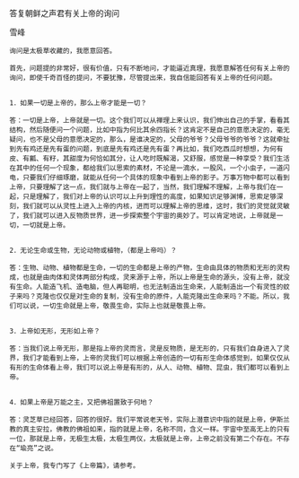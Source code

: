 答复朝鲜之声君有关上帝的询问

雪峰


    询问是太极草收藏的，我愿意回答。

    首先，问题提的非常好，很有价值，只有不断地问，才能逼近真理，我愿意解答任何有关上帝的询问，即使千奇百怪的提问，不要犹豫，尽管提出来，我自信能回答有关上帝的任何问题。


    1．如果一切是上帝的，那么上帝才能是一切？

    答：一切是上帝，上帝就是一切。这个我们可以从禅理上来认识，我们伸出自己的手掌，看看其结构，然后随便问一个问题，比如中指为何比其余四指长？这肯定不是自己的意愿决定的，毫无疑问，也不是父母的意愿决定的，那么，是谁决定的，父母的爷爷？父母爷爷的爷爷？这就牵扯到先有鸡还是先有蛋的问题，到底是先有鸡还是先有蛋？再比如，我们吃西瓜时想想，为何有皮、有瓤、有籽，其甜度为何恰如其分，让人吃时既解渴，又舒服，感觉是一种享受？我们生活在其中的任何一个现象，都给我们以思索的素材，不论是一滴水，一股风，一个小虫子，一道闪电，只要我们仔细琢磨，就能从任何一个具体的现象中看到上帝的影子。万事万物中都可以看到上帝，只要理解了这一点，我们就与上帝在一起了，当然，我们理解不理解，上帝与我们在一起，只是理解了，我们对上帝的认识可以上升到理性的高度，如果知识足够渊博，思索足够深刻，我们就可以从灵性上进入上帝的内核，进而可以理解上帝的思维，这时，我们的灵觉就灵敏了，我们就可以进入反物质世界，进一步探索整个宇宙的奥妙了。可以肯定地说，上帝就是一切，一切就是上帝。


    2．无论生命或生物，无论动物或植物，（都是上帝吗）？

    答：生物、动物、植物都是生命，一切的生命都是上帝的产物，生命由具体的物质和无形的灵构成，也就是由肉体和灵体两部分构成，灵来源于上帝，所以上帝是生命的源头，没有上帝，就没有生命。人能造飞机、造电脑，但人再聪明，也无法制造出生命来，人能制造出一个有灵性的蚊子来吗？克隆也仅仅是对生命的复制，没有生命的原件，人能克隆出生命来吗？不能。所以，我们可以说，一切生命就是上帝，敬畏生命，实际上也就是敬畏上帝。


    3．上帝如无形，无形如上帝？

    答：当我们说上帝无形，那是指上帝的灵而言，灵是反物质，是无形的，只有我们自身进入了灵界，我们才能看到上帝，上帝的灵我们可以根据上帝创造的一切有形生命体感觉到，如果仅仅从有形的生命体看上帝，我们可以说上帝是有形的，从人、动物、植物、昆虫，我们都可以看到上帝。


    4．如果上帝是万能之主，又把佛祖置致于何地？

    答：灵芝草已经回答，回答的很好。我们平常说老天爷，实际上潜意识中指的就是上帝，伊斯兰教的真主安拉，佛教的佛祖如来，指的就是上帝，名称不同，含义一样。宇宙中至高无上的只有一位，那就是上帝，无极生太极，太极生两仪，太极就是上帝，上帝之前没有第二个存在。不存在“瑜亮”之说。

    关于上帝，我专门写了《上帝篇》，请参考。



